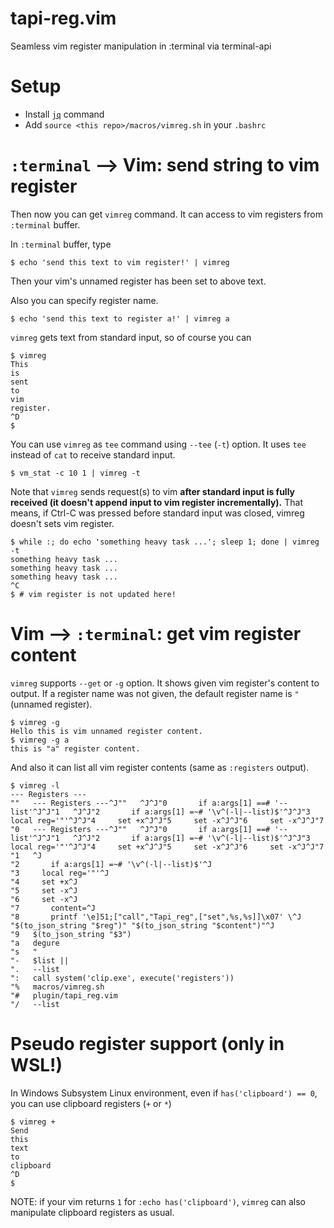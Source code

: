# tapi-reg.vim

Seamless vim register manipulation in :terminal via terminal-api

# Setup

* Install [`jq`](https://stedolan.github.io/jq/) command
* Add `source <this repo>/macros/vimreg.sh` in your `.bashrc`

# `:terminal` --> Vim: send string to vim register

Then now you can get `vimreg` command.
It can access to vim registers from `:terminal` buffer.

In `:terminal` buffer, type

```
$ echo 'send this text to vim register!' | vimreg
```

Then your vim's unnamed register has been set to above text.

Also you can specify register name.

```
$ echo 'send this text to register a!' | vimreg a
```

`vimreg` gets text from standard input, so of course you can

```
$ vimreg
This
is
sent
to
vim
register.
^D
$
```

You can use `vimreg` as `tee` command using `--tee` (`-t`) option.
It uses `tee` instead of `cat` to receive standard input.

```
$ vm_stat -c 10 1 | vimreg -t
```

Note that `vimreg` sends request(s) to vim **after standard input is fully
received (it doesn't append input to vim register incrementally).**
That means, if Ctrl-C was pressed before standard input was closed, vimreg
doesn't sets vim register.

```
$ while :; do echo 'something heavy task ...'; sleep 1; done | vimreg -t
something heavy task ...
something heavy task ...
something heavy task ...
^C
$ # vim register is not updated here!
```

# Vim --> `:terminal`: get vim register content

`vimreg` supports `--get` or `-g` option.
It shows given vim register's content to output.
If a register name was not given, the default register name is `"` (unnamed register).

```
$ vimreg -g
Hello this is vim unnamed register content.
$ vimreg -g a
this is "a" register content.
```

And also it can list all vim register contents (same as `:registers` output).

```
$ vimreg -l
--- Registers ---
""   --- Registers ---^J""   ^J^J"0       if a:args[1] ==# '--list'^J^J"1   ^J^J"2       if a:args[1] =~# '\v^(-l|--list)$'^J^J"3     local reg='"'^J^J"4     set +x^J^J"5     set -x^J^J"6     set -x^J^J"7  
"0   --- Registers ---^J""   ^J^J"0       if a:args[1] ==# '--list'^J^J"1   ^J^J"2       if a:args[1] =~# '\v^(-l|--list)$'^J^J"3     local reg='"'^J^J"4     set +x^J^J"5     set -x^J^J"6     set -x^J^J"7  
"1   ^J
"2       if a:args[1] =~# '\v^(-l|--list)$'^J
"3     local reg='"'^J
"4     set +x^J
"5     set -x^J
"6     set -x^J
"7       content=^J
"8       printf '\e]51;["call","Tapi_reg",["set",%s,%s]]\x07' \^J        "$(to_json_string "$reg")" "$(to_json_string "$content")"^J
"9   $(to_json_string "$3")
"a   degure
"s   "
"-   $list || 
".   --list
":   call system('clip.exe', execute('registers'))
"%   macros/vimreg.sh
"#   plugin/tapi_reg.vim
"/   --list
```

# Pseudo register support (only in WSL!)

In Windows Subsystem Linux environment, even if `has('clipboard') == 0`, you can use clipboard registers (`+` or `*`)

```
$ vimreg +
Send
this
text
to
clipboard
^D
$
```

NOTE: if your vim returns `1` for `:echo has('clipboard')`, `vimreg` can also manipulate clipboard registers as usual.
